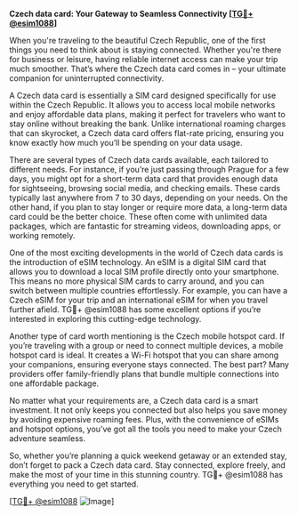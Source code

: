 **Czech data card: Your Gateway to Seamless Connectivity [[TG💪+ @esim1088](https://t.me/s/esim1088)]**

When you're traveling to the beautiful Czech Republic, one of the first things you need to think about is staying connected. Whether you're there for business or leisure, having reliable internet access can make your trip much smoother. That’s where the Czech data card comes in – your ultimate companion for uninterrupted connectivity.

A Czech data card is essentially a SIM card designed specifically for use within the Czech Republic. It allows you to access local mobile networks and enjoy affordable data plans, making it perfect for travelers who want to stay online without breaking the bank. Unlike international roaming charges that can skyrocket, a Czech data card offers flat-rate pricing, ensuring you know exactly how much you’ll be spending on your data usage.

There are several types of Czech data cards available, each tailored to different needs. For instance, if you’re just passing through Prague for a few days, you might opt for a short-term data card that provides enough data for sightseeing, browsing social media, and checking emails. These cards typically last anywhere from 7 to 30 days, depending on your needs. On the other hand, if you plan to stay longer or require more data, a long-term data card could be the better choice. These often come with unlimited data packages, which are fantastic for streaming videos, downloading apps, or working remotely.

One of the most exciting developments in the world of Czech data cards is the introduction of eSIM technology. An eSIM is a digital SIM card that allows you to download a local SIM profile directly onto your smartphone. This means no more physical SIM cards to carry around, and you can switch between multiple countries effortlessly. For example, you can have a Czech eSIM for your trip and an international eSIM for when you travel further afield. TG💪+ @esim1088 has some excellent options if you’re interested in exploring this cutting-edge technology.

Another type of card worth mentioning is the Czech mobile hotspot card. If you’re traveling with a group or need to connect multiple devices, a mobile hotspot card is ideal. It creates a Wi-Fi hotspot that you can share among your companions, ensuring everyone stays connected. The best part? Many providers offer family-friendly plans that bundle multiple connections into one affordable package.

No matter what your requirements are, a Czech data card is a smart investment. It not only keeps you connected but also helps you save money by avoiding expensive roaming fees. Plus, with the convenience of eSIMs and hotspot options, you’ve got all the tools you need to make your Czech adventure seamless.

So, whether you’re planning a quick weekend getaway or an extended stay, don’t forget to pack a Czech data card. Stay connected, explore freely, and make the most of your time in this stunning country. TG💪+ @esim1088 has everything you need to get started.

[[TG💪+ @esim1088](https://t.me/s/esim1088) ![Image](https://i.postimg.cc/Y0z9fWf4/image.png)]